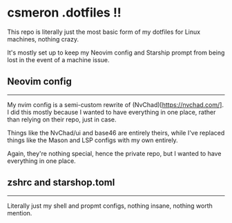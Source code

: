 # csmeron .dotfiles !!

This repo is literally just the most basic form of my dotfiles for Linux machines, nothing crazy.

It's mostly set up to keep my Neovim config and Starship prompt from being lost in the event of a 
machine issue.

## Neovim config
---
My nvim config is a semi-custom rewrite of (NvChad)[https://nvchad.com/].
I did this mostly because I wanted to have everything in one place, rather than relying on their repo, just in case.

Things like the NvChad/ui and base46 are entirely theirs, while I've replaced things like the Mason and LSP configs with my own entirely.

Again, they're nothing special, hence the private repo, but I wanted to have everything in one place.


## zshrc and starshop.toml
---
Literally just my shell and propmt configs, nothing insane, nothing worth mention.
